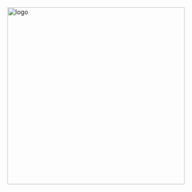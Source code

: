<img src="https://cdn.discordapp.com/attachments/1169626689601540206/1383332882810011728/IMG_0761.jpeg?ex=684e68a4&is=684d1724&hm=17707d9a141e1a8f1632c7099de8d62dc2cd7f190e9289b1b2674a599f17e3e5&" alt="logo"  width="400" height="auto" />
